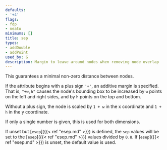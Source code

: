 ```yaml
---
defaults:
- '+4'
flags:
- fdp
- neato
minimums: []
title: sep
types:
- addDouble
- addPoint
used_by: G
description: Margin to leave around nodes when removing node overlap
---
```


This guarantees a minimal non-zero distance between nodes.

If the attribute begins with a plus sign `'+'`, an additive margin is
specified. That is, `"+w,h"` causes the node's bounding box to be increased by
`w` points on the left and right sides, and by `h` points on the top and bottom.

Without a plus sign, the node is scaled by `1 + w` in the x coordinate and
`1 + h` in the y coordinate.

If only a single number is given, this is used for both dimensions.

If unset but [`esep`]({{< ref "esep.md" >}}) is defined, the `sep` values will be set to the
[`esep`]({{< ref "esep.md" >}}) values divided by `0.8`. If [`esep`]({{< ref "esep.md" >}}) is unset, the
default value is used.
